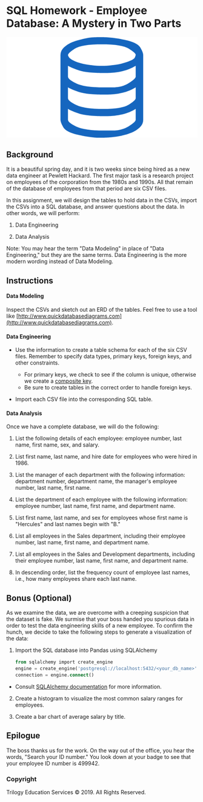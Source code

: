 # SQL Homework - Employee Database: A Mystery in Two Parts

![sql.png](sql.png)

## Background

It is a beautiful spring day, and it is two weeks since being hired as a new data engineer at Pewlett Hackard. The first major task is a research project on employees of the corporation from the 1980s and 1990s. All that remain of the database of employees from that period are six CSV files.

In this assignment, we will design the tables to hold data in the CSVs, import the CSVs into a SQL database, and answer questions about the data. In other words, we will perform:

1. Data Engineering

3. Data Analysis

Note: You may hear the term "Data Modeling" in place of "Data Engineering," but they are the same terms. Data Engineering is the more modern wording instead of Data Modeling.



## Instructions

#### Data Modeling

Inspect the CSVs and sketch out an ERD of the tables. Feel free to use a tool like [http://www.quickdatabasediagrams.com](http://www.quickdatabasediagrams.com).

#### Data Engineering

* Use the information to create a table schema for each of the six CSV files. Remember to specify data types, primary keys, foreign keys, and other constraints.

  * For primary keys, we check to see if the column is unique, otherwise we create a [composite key](https://en.wikipedia.org/wiki/Compound_key).
  * Be sure to create tables in the correct order to handle foreign keys.

* Import each CSV file into the corresponding SQL table.

#### Data Analysis

Once we have a complete database, we will do the following:

1. List the following details of each employee: employee number, last name, first name, sex, and salary.

2. List first name, last name, and hire date for employees who were hired in 1986.

3. List the manager of each department with the following information: department number, department name, the manager's employee number, last name, first name.

4. List the department of each employee with the following information: employee number, last name, first name, and department name.

5. List first name, last name, and sex for employees whose first name is "Hercules" and last names begin with "B."

6. List all employees in the Sales department, including their employee number, last name, first name, and department name.

7. List all employees in the Sales and Development departments, including their employee number, last name, first name, and department name.

8. In descending order, list the frequency count of employee last names, i.e., how many employees share each last name.

## Bonus (Optional)

As we examine the data, we are overcome with a creeping suspicion that the dataset is fake. We surmise that your boss handed you spurious data in order to test the data engineering skills of a new employee. To confirm the hunch, we decide to take the following steps to generate a visualization of the data:

1. Import the SQL database into Pandas using SQLAlchemy

   ```sql
   from sqlalchemy import create_engine
   engine = create_engine('postgresql://localhost:5432/<your_db_name>')
   connection = engine.connect()
   ```

* Consult [SQLAlchemy documentation](https://docs.sqlalchemy.org/en/latest/core/engines.html#postgresql) for more information.

2. Create a histogram to visualize the most common salary ranges for employees.

3. Create a bar chart of average salary by title.

## Epilogue

The boss thanks us for the work. On the way out of the office, you hear the words, "Search your ID number." You look down at your badge to see that your employee ID number is 499942.


### Copyright

Trilogy Education Services © 2019. All Rights Reserved.

